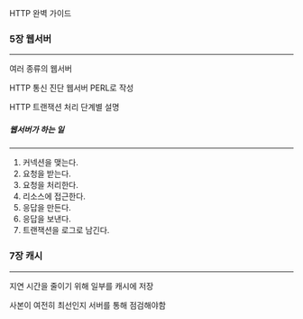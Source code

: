 HTTP 완벽 가이드
### 5장 웹서버
***


여러 종류의 웹서버

HTTP 통신 진단 웹서버 PERL로 작성

HTTP 트랜잭션 처리 단계별 설명

##### 웹서버가 하는 일
***
1. 커넥션을 맺는다. 
2. 요청을 받는다.
3. 요청을 처리한다.
4. 리소스에 접근한다.
5. 응답을 만든다.
6. 응답을 보낸다.
7. 트랜잭션을 로그로 남긴다.


### 7장 캐시
***
지연 시간을 줄이기 위해 
일부를 캐시에 저장 

사본이 여전히 최선인지 서버를 통해 점검해야함
